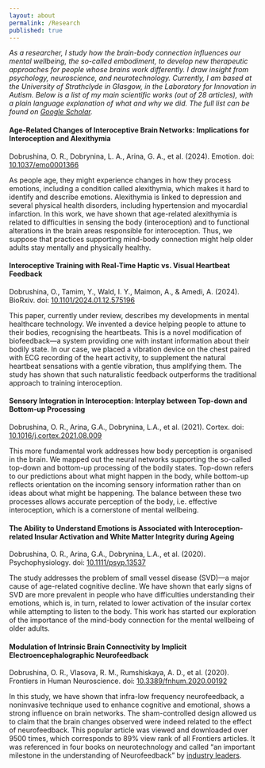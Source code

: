```yaml
---
layout: about
permalink: /Research
published: true
---
```


*As a researcher, I study how the brain-body connection influences our mental wellbeing, the so-called embodiment, to develop new therapeutic approaches for people whose brains work differently. I draw insight from psychology, neuroscience, and neurotechnology. Currently, I am based at the University of Strathclyde in Glasgow, in the Laboratory for Innovation in Autism.
Below is a list of my main scientific works (out of 28 articles), with a plain language explanation of what and why we did. The full list can be found on [Google Scholar](https://scholar.google.com/citations?user=qFhYjmMAAAAJ&hl=en).*

#### Age-Related Changes of Interoceptive Brain Networks: Implications for Interoception and Alexithymia 
Dobrushina, O. R., Dobrynina, L. A., Arina, G. A., et al. (2024). Emotion.
doi: [10.1037/emo0001366](http://dx.doi.org/10.1037/emo0001366)

As people age, they might experience changes in how they process emotions, including a condition called alexithymia, which makes it hard to identify and describe emotions. Alexithymia is linked to depression and several physical health disorders, including hypertension and myocardial infarction. In this work, we have shown that age-related alexithymia is related to difficulties in sensing the body (interoception) and to functional alterations in the brain areas responsible for interoception. Thus, we suppose that practices supporting mind-body connection might help older adults stay mentally and physically healthy.


#### Interoceptive Training with Real-Time Haptic vs. Visual Heartbeat Feedback
Dobrushina, O., Tamim, Y., Wald, I. Y., Maimon, A., & Amedi, A. (2024). BioRxiv.
doi: [10.1101/2024.01.12.575196](https://doi.org/10.1101/2024.01.12.575196)

This paper, currently under review, describes my developments in mental healthcare technology. We invented a device helping people to attune to their bodies, recognising the heartbeats. This is a novel modification of biofeedback—a system providing one with instant information about their bodily state. In our case, we placed a vibration device on the chest paired with ECG recording of the heart activity, to supplement the natural heartbeat sensations with a gentle vibration, thus amplifying them. The study has shown that such naturalistic feedback outperforms the traditional approach to training interoception.

#### Sensory Integration in Interoception: Interplay between Top-down and Bottom-up Processing
Dobrushina, O. R., Arina, G.A., Dobrynina, L.A., et al. (2021). Cortex.
doi: [10.1016/j.cortex.2021.08.009](https://doi.org/10.1016/j.cortex.2021.08.009)

This more fundamental work addresses how body perception is organised in the brain. We mapped out the neural networks supporting the so-called top-down and bottom-up processing of the bodily states. Top-down refers to our predictions about what might happen in the body, while bottom-up reflects orientation on the incoming sensory information rather than on ideas about what might be happening. The balance between these two processes allows accurate perception of the body, i.e. effective interoception, which is a cornerstone of mental wellbeing.


#### The Ability to Understand Emotions is Associated with Interoception‐related Insular Activation and White Matter Integrity during Ageing
Dobrushina, O. R., Arina, G.A., Dobrynina, L.A., et al. (2020). Psychophysiology.
doi: [10.1111/psyp.13537](https://doi.org/10.1111/psyp.13537)

The study addresses the problem of small vessel disease (SVD)—a major cause of age-related cognitive decline. We have shown that early signs of SVD are more prevalent in people who have difficulties understanding their emotions, which is, in turn, related to lower activation of the insular cortex while attempting to listen to the body. This work has started our exploration of the importance of the mind-body connection for the mental wellbeing of older adults.


#### Modulation of Intrinsic Brain Connectivity by Implicit Electroencephalographic Neurofeedback
Dobrushina, O. R., Vlasova, R. M., Rumshiskaya, A. D., et al. (2020). Frontiers in Human Neuroscience.
doi: [10.3389/fnhum.2020.00192](https://doi.org/10.3389/fnhum.2020.00192)

In this study, we have shown that infra-low frequency neurofeedback, a noninvasive technique used to enhance cognitive and emotional, shows a strong influence on brain networks. The sham-controlled design allowed us to claim that the brain changes observed were indeed related to the effect of neurofeedback. This popular article was viewed and downloaded over 9500 times, which corresponds to 89% view rank of all Frontiers articles. It was referenced in four books on neurotechnology and called “an important milestone in the understanding of Neurofeedback” by [industry leaders](https://beemedic.com/en/study-proves-just-one-session-ilf-neurofeedback-results-significant-changes-brain-connectivity).